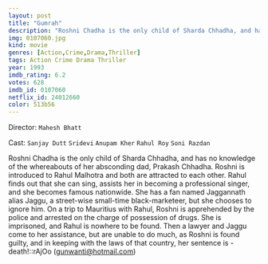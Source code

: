 ```yaml
---
layout: post
title: "Gumrah"
description: "Roshni Chadha is the only child of Sharda Chhadha, and has no knowledge of the whereabouts of her absconding dad, Prakash Chhadha. Roshni is introduced to Rahul Malhotra and both are attracted to each other. Rahul finds out that she can sing, assists her in becoming a professional singer, and she becomes famous nationwide. She has a fan named Jaggannath alias Jaggu, a street-wise small-time black-marketeer, but she.."
img: 0107060.jpg
kind: movie
genres: [Action,Crime,Drama,Thriller]
tags: Action Crime Drama Thriller 
year: 1993
imdb_rating: 6.2
votes: 628
imdb_id: 0107060
netflix_id: 24012660
color: 513b56
---
```

Director: `Mahesh Bhatt`  

Cast: `Sanjay Dutt` `Sridevi` `Anupam Kher` `Rahul Roy` `Soni Razdan` 

Roshni Chadha is the only child of Sharda Chhadha, and has no knowledge of the whereabouts of her absconding dad, Prakash Chhadha. Roshni is introduced to Rahul Malhotra and both are attracted to each other. Rahul finds out that she can sing, assists her in becoming a professional singer, and she becomes famous nationwide. She has a fan named Jaggannath alias Jaggu, a street-wise small-time black-marketeer, but she chooses to ignore him. On a trip to Mauritius with Rahul, Roshni is apprehended by the police and arrested on the charge of possession of drugs. She is imprisoned, and Rahul is nowhere to be found. Then a lawyer and Jaggu come to her assistance, but are unable to do much, as Roshni is found guilty, and in keeping with the laws of that country, her sentence is - death!::rAjOo (gunwanti@hotmail.com)
